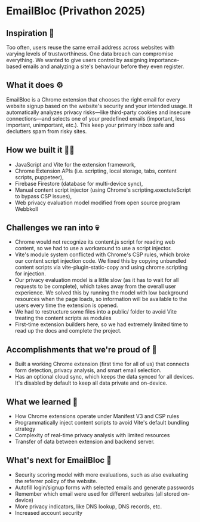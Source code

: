 # EmailBloc (Privathon 2025)

## Inspiration 🧠
Too often, users reuse the same email address across websites with varying levels of trustworthiness. One data breach can compromise everything. We wanted to give users control by assigning importance-based emails and analyzing a site's behaviour before they even register.

## What it does ⚙️
EmailBloc is a Chrome extension that chooses the right email for every website signup based on the website's security and your intended usage. It automatically analyzes privacy risks—like third-party cookies and insecure connections—and selects one of your predefined emails (important, less important, unimportant, etc.). This keep your primary inbox safe and declutters spam from risky sites.

## How we built it 👷🔧
- JavaScript and Vite for the extension framework,
- Chrome Extension APIs (i.e. scripting, local storage, tabs, content scripts, puppeteer),
- Firebase Firestore (database for multi-device sync),
- Manual content script injector (using Chrome's scripting.exectuteScript to bypass CSP issues),
- Web privacy evaluation model modified from open source program Webbkoll

## Challenges we ran into 💀
- Chrome would not recognize its content.js script for reading web content, so we had to use a workaround to use a script injector.
- Vite's module system conflicted with Chrome's CSP rules, which broke our content script injection code. We fixed this by copying unbundled content scripts via vite-plugin-static-copy and using chrome.scripting for injection.
- Our privacy evaluation model is a little slow (as it has to wait for all requests to be complete), which takes away from the overall user experience. We solved this by running the model with low background resources when the page loads, so information will be available to the users every time the extension is opened.
- We had to restructure some files into a public/ folder to avoid Vite treating the content scripts as modules
- First-time extension builders here, so we had extremely limited time to read up the docs and complete the project.

## Accomplishments that we're proud of 🎉
- Built a working Chrome extension (first time for all of us) that connects form detection, privacy analysis, and smart email selection.
- Has an optional cloud sync, which keeps the data synced for all devices. It's disabled by default to keep all data private and on-device.

##  What we learned 📝
- How Chrome extensions operate under Manifest V3 and CSP rules
- Programmatically inject content scripts to avoid Vite's default bundling strategy
- Complexity of real-time privacy analysis with limited resources
- Transfer of data between extension and backend server.

## What's next for EmailBloc 🔮
- Security scoring model with more evaluations, such as also evaluating the referrer policy of the website.
- Autofill login/signup forms with selected emails and generate passwords
- Remember which email were used for different websites (all stored on-device)
- More privacy indicators, like DNS lookup, DNS records, etc.
- Increased account security
